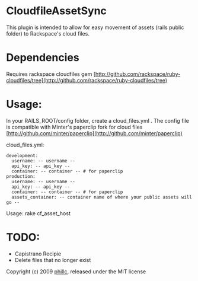 CloudfileAssetSync
==================
This plugin is intended to allow for easy movement of assets (rails public folder) to Rackspace's cloud files.

Dependencies
==================

Requires rackspace cloudfiles gem
[http://github.com/rackspace/ruby-cloudfiles/tree](http://github.com/rackspace/ruby-cloudfiles/tree)

Usage:
==================
In your RAILS_ROOT/config folder, create a cloud_files.yml .
The config file is compatible with Minter's paperclip fork for cloud files [http://github.com/minter/paperclip](http://github.com/minter/paperclip)

cloud_files.yml:

    development:
      username: -- username --
      api_key: -- api_key --
      container: -- container -- # for paperclip
    production:
      username: -- username --
      api_key: -- api_key --
      container: -- container -- # for paperclip
      assets_container: -- container name of where your public assets will go --
    
Usage:
    rake cf_asset_host
    
TODO:
================
- Capistrano Recipie
- Delete files that no longer exist


Copyright (c) 2009 [phillc](http://kapsh.com), released under the MIT license
